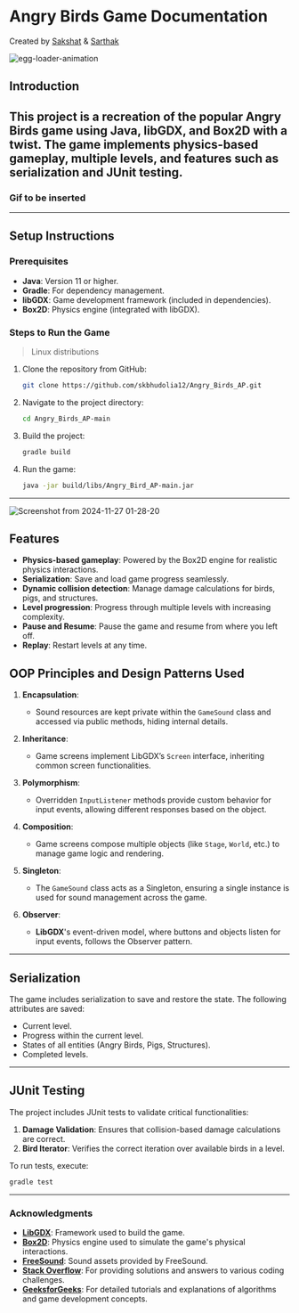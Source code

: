 
# Angry Birds Game Documentation
Created by [Sakshat](https://sak-drago.github.io) & [Sarthak]()

![egg-loader-animation](https://github.com/user-attachments/assets/9acdf851-4c1e-4f5a-a282-ea23d4dda07d)

## Introduction
This project is a recreation of the popular Angry Birds game using Java, libGDX, and Box2D with a twist. The game implements physics-based gameplay, multiple levels, and features such as serialization and JUnit testing.
---

### Gif to be inserted

---

## Setup Instructions

### Prerequisites
- **Java**: Version 11 or higher.
- **Gradle**: For dependency management.
- **libGDX**: Game development framework (included in dependencies).
- **Box2D**: Physics engine (integrated with libGDX).

### Steps to Run the Game
>Linux distributions

1. Clone the repository from GitHub:
    ```bash
    git clone https://github.com/skbhudolia12/Angry_Birds_AP.git
    ```
2. Navigate to the project directory:
    ```bash
    cd Angry_Birds_AP-main
    ```
3. Build the project:
    ```bash
    gradle build
    ```
4. Run the game:
    ```bash
    java -jar build/libs/Angry_Bird_AP-main.jar
    ```
---
![Screenshot from 2024-11-27 01-28-20](https://github.com/user-attachments/assets/c1d5d720-9c0e-4614-ad3c-34c569c442e1)

## Features
- **Physics-based gameplay**: Powered by the Box2D engine for realistic physics interactions.  
- **Serialization**: Save and load game progress seamlessly.  
- **Dynamic collision detection**: Manage damage calculations for birds, pigs, and structures.  
- **Level progression**: Progress through multiple levels with increasing complexity.  
- **Pause and Resume**: Pause the game and resume from where you left off.  
- **Replay**: Restart levels at any time. 

## OOP Principles and Design Patterns Used

1. **Encapsulation**: 
   - Sound resources are kept private within the `GameSound` class and accessed via public methods, hiding internal details.

2. **Inheritance**: 
   - Game screens implement LibGDX’s `Screen` interface, inheriting common screen functionalities.

3. **Polymorphism**: 
   - Overridden `InputListener` methods provide custom behavior for input events, allowing different responses based on the object.

4. **Composition**: 
   - Game screens compose multiple objects (like `Stage`, `World`, etc.) to manage game logic and rendering.

5. **Singleton**: 
   - The `GameSound` class acts as a Singleton, ensuring a single instance is used for sound management across the game.

6. **Observer**: 
   - **LibGDX**'s event-driven model, where buttons and objects listen for input events, follows the Observer pattern.  
---


## Serialization
The game includes serialization to save and restore the state. The following attributes are saved:
- Current level.  
- Progress within the current level.  
- States of all entities (Angry Birds, Pigs, Structures).  
- Completed levels.

---

## JUnit Testing
The project includes JUnit tests to validate critical functionalities:
1. **Damage Validation**: Ensures that collision-based damage calculations are correct.  
2. **Bird Iterator**: Verifies the correct iteration over available birds in a level.

To run tests, execute:
```bash
gradle test
```
---
### Acknowledgments

- **[LibGDX](https://libgdx.badlogicgames.com/)**: Framework used to build the game.
- **[Box2D](https://box2d.org/)**: Physics engine used to simulate the game's physical interactions.
- **[FreeSound](https://freesound.org/)**: Sound assets provided by FreeSound.
- **[Stack Overflow](https://stackoverflow.com/)**: For providing solutions and answers to various coding challenges.
- **[GeeksforGeeks](https://www.geeksforgeeks.org/)**: For detailed tutorials and explanations of algorithms and game development concepts.
